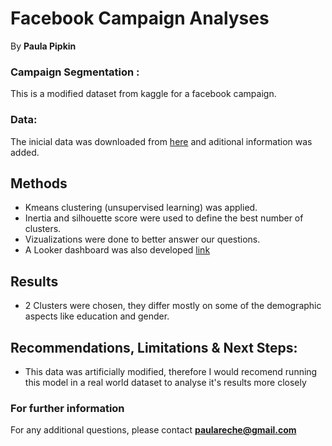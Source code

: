 # Facebook Campaign Analyses

By **Paula Pipkin** 

### Campaign Segmentation :

This is a modified dataset from kaggle for a facebook campaign.


### Data:

The inicial data was downloaded from [here](https://www.kaggle.com/datasets/madislemsalu/facebook-ad-campaign) and aditional information was added.


## Methods

- Kmeans clustering (unsupervised learning) was applied.  
- Inertia and silhouette score were used to define the best number of clusters.
- Vizualizations were done to better answer our questions.
- A Looker dashboard was also developed [link](https://lookerstudio.google.com/reporting/0492ebc0-5752-47ba-b130-c90a63b7655e)


## Results


-  2 Clusters were chosen, they differ mostly on some of the demographic aspects like education and gender.

 
## Recommendations, Limitations & Next Steps:

- This data was artificially modified, therefore I would recomend running this model in a real world dataset to analyse it's results more closely

### For further information


For any additional questions, please contact **paulareche@gmail.com**
